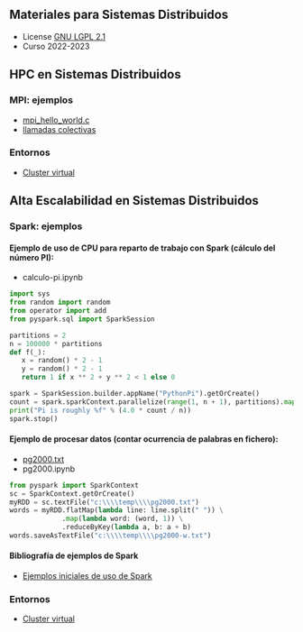 ## Materiales para Sistemas Distribuidos

<html>
<ul>
<li> License <a href="https://github.com/acaldero/uc3m_ssdd/blob/main/LICENSE">GNU LGPL 2.1</a> </li>
<li> Curso 2022-2023</li>
</ul>
</html>


## HPC en Sistemas Distribuidos

### MPI: ejemplos

* [mpi_hello_world.c](https://github.com/mpitutorial/mpitutorial/blob/gh-pages/tutorials/mpi-hello-world/code/mpi_hello_world.c)
* [llamadas colectivas](https://github.com/mpitutorial/mpitutorial/tree/gh-pages/tutorials/mpi-broadcast-and-collective-communication)

### Entornos

* [Cluster virtual]()


## Alta Escalabilidad en Sistemas Distribuidos

### Spark: ejemplos

#### Ejemplo de uso de CPU para reparto de trabajo con Spark (cálculo del número PI):

* calculo-pi.ipynb
``` python
import sys
from random import random
from operator import add
from pyspark.sql import SparkSession

partitions = 2
n = 100000 * partitions
def f(_):
   x = random() * 2 - 1
   y = random() * 2 - 1
   return 1 if x ** 2 + y ** 2 < 1 else 0

spark = SparkSession.builder.appName("PythonPi").getOrCreate()
count = spark.sparkContext.parallelize(range(1, n + 1), partitions).map(f).reduce(add)
print("Pi is roughly %f" % (4.0 * count / n))
spark.stop()
```

#### Ejemplo de procesar datos (contar ocurrencia de palabras en fichero):

* [pg2000.txt](https://www.gutenberg.org/files/2000/2000-0.txt)
* pg2000.ipynb
``` python
from pyspark import SparkContext
sc = SparkContext.getOrCreate()
myRDD = sc.textFile("c:\\\\temp\\\\pg2000.txt")
words = myRDD.flatMap(lambda line: line.split(" ")) \
             .map(lambda word: (word, 1)) \
             .reduceByKey(lambda a, b: a + b)
words.saveAsTextFile("c:\\\\temp\\\\pg2000-w.txt")
```

#### Bibliografía de ejemplos de Spark

* [Ejemplos iniciales de uso de Spark](https://spark.apache.org/examples.html)


### Entornos

* [Cluster virtual]()
